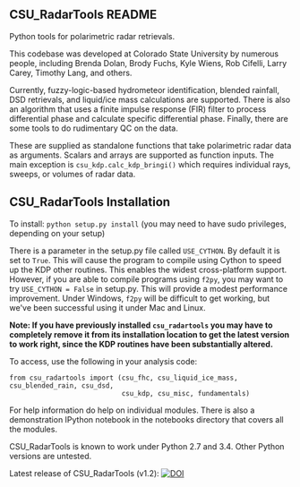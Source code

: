 CSU_RadarTools README
---------------------
Python tools for polarimetric radar retrievals.

This codebase was developed at Colorado State University by numerous people,
including Brenda Dolan, Brody Fuchs, Kyle Wiens, Rob Cifelli, Larry Carey, Timothy Lang,
and others.

Currently, fuzzy-logic-based hydrometeor identification, blended rainfall,
DSD retrievals, and liquid/ice mass calculations are supported. There is also an
algorithm that uses a finite impulse response (FIR) filter to process differential phase
and calculate specific differential phase.
Finally, there are some tools to do rudimentary QC on the data.

These are supplied as standalone functions that take polarimetric radar data
as arguments. Scalars and arrays are supported as function inputs. The main exception
is `csu_kdp.calc_kdp_bringi()` which requires individual rays, sweeps, or volumes of
radar data.

CSU_RadarTools Installation
---------------------------
To install:
`python setup.py install`
(you may need to have sudo privileges, depending on your setup)

There is a parameter in the setup.py file called `USE_CYTHON`. By default it is set to `True`.
This will cause the program to compile using Cython to speed up the KDP other routines.
This enables the widest cross-platform support. However, if you are able to compile programs
using `f2py`, you may want to try `USE_CYTHON = False` in setup.py. This will provide a modest
performance improvement. Under Windows, `f2py` will be difficult to get working, but we've been
successful using it under Mac and Linux.

<b>Note: If you have previously installed `csu_radartools` you may have to completely remove it
from its installation location to get the latest version to work right, since the KDP
routines have been substantially altered.</b>

To access, use the following in your analysis code:
```
from csu_radartools import (csu_fhc, csu_liquid_ice_mass, csu_blended_rain, csu_dsd,
                            csu_kdp, csu_misc, fundamentals)
```

For help information do help on individual modules. There is also a demonstration IPython notebook in the notebooks directory that covers all the modules.

CSU_RadarTools is known to work under Python 2.7 and 3.4. Other Python versions are untested.

Latest release of CSU_RadarTools (v1.2):
[![DOI](https://zenodo.org/badge/31606116.svg)](https://zenodo.org/badge/latestdoi/31606116)
